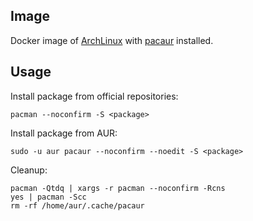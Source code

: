 ## Image

Docker image of [ArchLinux](https://www.archlinux.org) with [pacaur](https://github.com/rmarquis/pacaur) installed.

## Usage

Install package from official repositories:

```
pacman --noconfirm -S <package>
```

Install package from AUR:

```
sudo -u aur pacaur --noconfirm --noedit -S <package>
```

Cleanup:

```
pacman -Qtdq | xargs -r pacman --noconfirm -Rcns
yes | pacman -Scc
rm -rf /home/aur/.cache/pacaur
```
